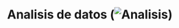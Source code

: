 # Analisis de  datos      (![Analisis](https://cdn4.vectorstock.com/i/1000x1000/15/63/analysis-logo-symbol-vector-20461563.jpg))


